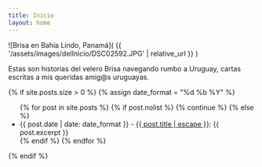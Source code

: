 ```yaml
---
title: Inicio
layout: home
---
```

![Brisa en Bahía Lindo, Panamá](
  {{ '/assets/images/delInicio/DSC02592.JPG' | relative_url }}
)

Estas son historias del velero Brisa navegando rumbo a Uruguay,
cartas escritas a mis queridas amig@s uruguayas.

{% if site.posts.size > 0 %}
  {% assign date_format = "%d %b %Y" %}
  <ul class="post-list">
    {% for post in site.posts %}
      {% if post.nolist %}
        {% continue %}
      {% else %}
        <li>
          <span class="post-date">{{ post.date | date: date_format }}</span>
          -
          <a class="post-link" href="{{ post.url | relative_url }}"
            >{{ post.title | escape }}</a>:
          <span class="post-excerpt">{{ post.excerpt }}</span>
        </li>
      {% endif %}
    {% endfor %}
  </ul>
{% endif %}
